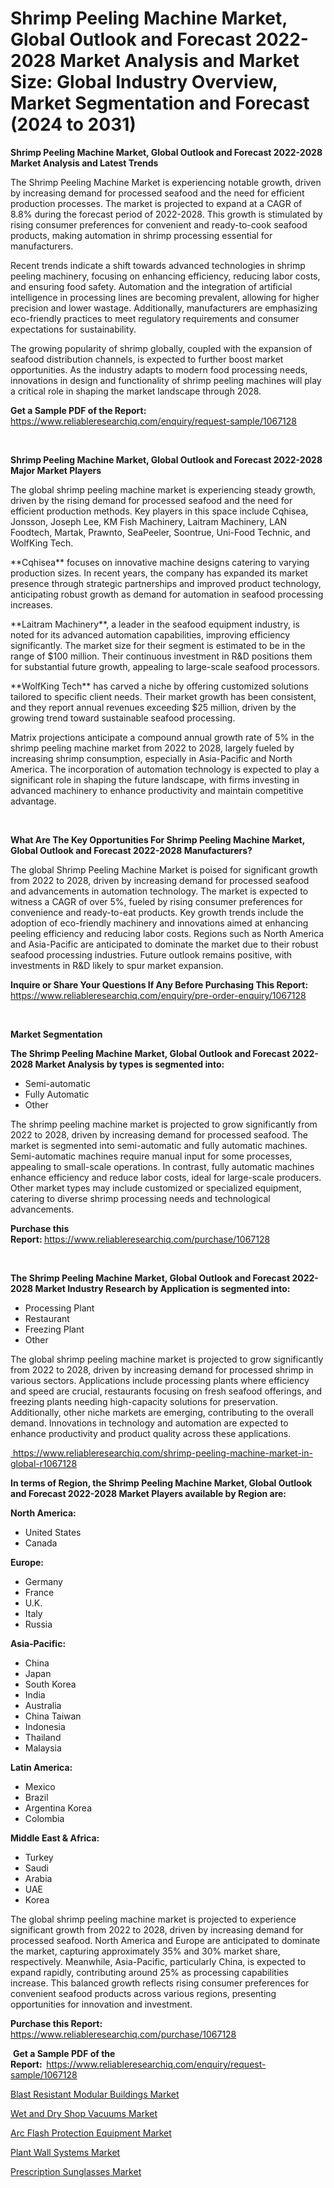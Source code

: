 <p><h1>Shrimp Peeling Machine Market, Global Outlook and Forecast 2022-2028 Market Analysis and Market Size: Global Industry Overview, Market Segmentation and Forecast (2024 to 2031)</h1></p><p><strong>Shrimp Peeling Machine Market, Global Outlook and Forecast 2022-2028 Market Analysis and Latest Trends</strong></p>
<p><p>The Shrimp Peeling Machine Market is experiencing notable growth, driven by increasing demand for processed seafood and the need for efficient production processes. The market is projected to expand at a CAGR of 8.8% during the forecast period of 2022-2028. This growth is stimulated by rising consumer preferences for convenient and ready-to-cook seafood products, making automation in shrimp processing essential for manufacturers.</p><p>Recent trends indicate a shift towards advanced technologies in shrimp peeling machinery, focusing on enhancing efficiency, reducing labor costs, and ensuring food safety. Automation and the integration of artificial intelligence in processing lines are becoming prevalent, allowing for higher precision and lower wastage. Additionally, manufacturers are emphasizing eco-friendly practices to meet regulatory requirements and consumer expectations for sustainability.</p><p>The growing popularity of shrimp globally, coupled with the expansion of seafood distribution channels, is expected to further boost market opportunities. As the industry adapts to modern food processing needs, innovations in design and functionality of shrimp peeling machines will play a critical role in shaping the market landscape through 2028.</p></p>
<p><strong>Get a Sample PDF of the Report:&nbsp;</strong> <a href="https://www.reliableresearchiq.com/enquiry/request-sample/1067128">https://www.reliableresearchiq.com/enquiry/request-sample/1067128</a></p>
<p>&nbsp;</p>
<p><strong>Shrimp Peeling Machine Market, Global Outlook and Forecast 2022-2028 Major Market Players</strong></p>
<p><p>The global shrimp peeling machine market is experiencing steady growth, driven by the rising demand for processed seafood and the need for efficient production methods. Key players in this space include Cqhisea, Jonsson, Joseph Lee, KM Fish Machinery, Laitram Machinery, LAN Foodtech, Martak, Prawnto, SeaPeeler, Soontrue, Uni-Food Technic, and WolfKing Tech.</p><p>**Cqhisea** focuses on innovative machine designs catering to varying production sizes. In recent years, the company has expanded its market presence through strategic partnerships and improved product technology, anticipating robust growth as demand for automation in seafood processing increases.</p><p>**Laitram Machinery**, a leader in the seafood equipment industry, is noted for its advanced automation capabilities, improving efficiency significantly. The market size for their segment is estimated to be in the range of $100 million. Their continuous investment in R&D positions them for substantial future growth, appealing to large-scale seafood processors.</p><p>**WolfKing Tech** has carved a niche by offering customized solutions tailored to specific client needs. Their market growth has been consistent, and they report annual revenues exceeding $25 million, driven by the growing trend toward sustainable seafood processing.</p><p>Matrix projections anticipate a compound annual growth rate of 5% in the shrimp peeling machine market from 2022 to 2028, largely fueled by increasing shrimp consumption, especially in Asia-Pacific and North America. The incorporation of automation technology is expected to play a significant role in shaping the future landscape, with firms investing in advanced machinery to enhance productivity and maintain competitive advantage.</p></p>
<p>&nbsp;</p>
<p><strong>What Are The Key Opportunities For Shrimp Peeling Machine Market, Global Outlook and Forecast 2022-2028 Manufacturers?</strong></p>
<p><p>The global Shrimp Peeling Machine Market is poised for significant growth from 2022 to 2028, driven by increasing demand for processed seafood and advancements in automation technology. The market is expected to witness a CAGR of over 5%, fueled by rising consumer preferences for convenience and ready-to-eat products. Key growth trends include the adoption of eco-friendly machinery and innovations aimed at enhancing peeling efficiency and reducing labor costs. Regions such as North America and Asia-Pacific are anticipated to dominate the market due to their robust seafood processing industries. Future outlook remains positive, with investments in R&D likely to spur market expansion.</p></p>
<p><strong>Inquire or Share Your Questions If Any Before Purchasing This Report:</strong> <a href="https://www.reliableresearchiq.com/enquiry/pre-order-enquiry/1067128">https://www.reliableresearchiq.com/enquiry/pre-order-enquiry/1067128</a></p>
<p>&nbsp;</p>
<p><strong>Market Segmentation</strong></p>
<p><strong>The Shrimp Peeling Machine Market, Global Outlook and Forecast 2022-2028 Market Analysis by types is segmented into:</strong></p>
<p><ul><li>Semi-automatic</li><li>Fully Automatic</li><li>Other</li></ul></p>
<p><p>The shrimp peeling machine market is projected to grow significantly from 2022 to 2028, driven by increasing demand for processed seafood. The market is segmented into semi-automatic and fully automatic machines. Semi-automatic machines require manual input for some processes, appealing to small-scale operations. In contrast, fully automatic machines enhance efficiency and reduce labor costs, ideal for large-scale producers. Other market types may include customized or specialized equipment, catering to diverse shrimp processing needs and technological advancements.</p></p>
<p><strong>Purchase this Report:&nbsp;</strong><a href="https://www.reliableresearchiq.com/purchase/1067128">https://www.reliableresearchiq.com/purchase/1067128</a></p>
<p>&nbsp;</p>
<p><strong>The Shrimp Peeling Machine Market, Global Outlook and Forecast 2022-2028 Market Industry Research by Application is segmented into:</strong></p>
<p><ul><li>Processing Plant</li><li>Restaurant</li><li>Freezing Plant</li><li>Other</li></ul></p>
<p><p>The global shrimp peeling machine market is projected to grow significantly from 2022 to 2028, driven by increasing demand for processed shrimp in various sectors. Applications include processing plants where efficiency and speed are crucial, restaurants focusing on fresh seafood offerings, and freezing plants needing high-capacity solutions for preservation. Additionally, other niche markets are emerging, contributing to the overall demand. Innovations in technology and automation are expected to enhance productivity and product quality across these applications.</p></p>
<p><a href="https://www.reliableresearchiq.com/shrimp-peeling-machine-market-in-global-r1067128">&nbsp;https://www.reliableresearchiq.com/shrimp-peeling-machine-market-in-global-r1067128</a></p>
<p><strong>In terms of Region, the Shrimp Peeling Machine Market, Global Outlook and Forecast 2022-2028 Market Players available by Region are:</strong></p>
<p>
    <p> <strong> North America: </strong>
        <ul>
            <li>United States</li>
            <li>Canada</li>
        </ul>
        </p> 
    <p> <strong> Europe: </strong>
        <ul>
            <li>Germany</li>
            <li>France</li>
            <li>U.K.</li>
            <li>Italy</li>
            <li>Russia</li>
        </ul>
        </p> 
    <p> <strong> Asia-Pacific: </strong>
        <ul>
            <li>China</li>
            <li>Japan</li>
            <li>South Korea</li>
            <li>India</li>
            <li>Australia</li>
            <li>China Taiwan</li>
            <li>Indonesia</li>
            <li>Thailand</li>
            <li>Malaysia</li>
        </ul>
        </p> 
    <p> <strong> Latin America: </strong>
        <ul>
            <li>Mexico</li>
            <li>Brazil</li>
            <li>Argentina Korea</li>
            <li>Colombia</li>
        </ul>
        </p> 
    <p> <strong> Middle East & Africa: </strong>
        <ul>
            <li>Turkey</li>
            <li>Saudi</li>
            <li>Arabia</li>
            <li>UAE</li>
            <li>Korea</li>
        </ul>
    </p>
    </p>
<p><p>The global shrimp peeling machine market is projected to experience significant growth from 2022 to 2028, driven by increasing demand for processed seafood. North America and Europe are anticipated to dominate the market, capturing approximately 35% and 30% market share, respectively. Meanwhile, Asia-Pacific, particularly China, is expected to expand rapidly, contributing around 25% as processing capabilities increase. This balanced growth reflects rising consumer preferences for convenient seafood products across various regions, presenting opportunities for innovation and investment.</p></p>
<p><strong>Purchase this Report: </strong><a href="https://www.reliableresearchiq.com/purchase/1067128">https://www.reliableresearchiq.com/purchase/1067128</a></p>
<p>&nbsp;<strong>Get a Sample PDF of the Report:&nbsp;&nbsp;</strong><a href="https://www.reliableresearchiq.com/enquiry/request-sample/1067128">https://www.reliableresearchiq.com/enquiry/request-sample/1067128</a></p>
<p><strong></strong></p>
<p><p><a href="https://www.linkedin.com/pulse/blast-resistant-modular-buildings-market-revolution-2024-srkoe?trackingId=atyR6FAGSESJF2hUat9a5g%3D%3D">Blast Resistant Modular Buildings Market</a></p><p><a href="https://www.linkedin.com/pulse/wet-dry-shop-vacuums-market-essentials-key-players-demand-wvpse?trackingId=V1SUH6L1TYiSgH%2B9Iao7BQ%3D%3D">Wet and Dry Shop Vacuums Market</a></p><p><a href="https://www.linkedin.com/pulse/in-depth-analysis-global-arc-flash-protection-equipment-8wdje?trackingId=wYFgG1pST%2FCzkBDtMoYfbA%3D%3D">Arc Flash Protection Equipment Market</a></p><p><a href="https://www.linkedin.com/pulse/plant-wall-systems-market-investigation-industry-evolution-u7fec?trackingId=ezfGfhB8TsSH5B65XfEjuw%3D%3D">Plant Wall Systems Market</a></p><p><a href="https://www.linkedin.com/pulse/prescription-sunglasses-industry-analysis-report-its-market-zapre?trackingId=2AznfROzR2G9%2Fq0sNVKDOQ%3D%3D">Prescription Sunglasses Market</a></p></p>